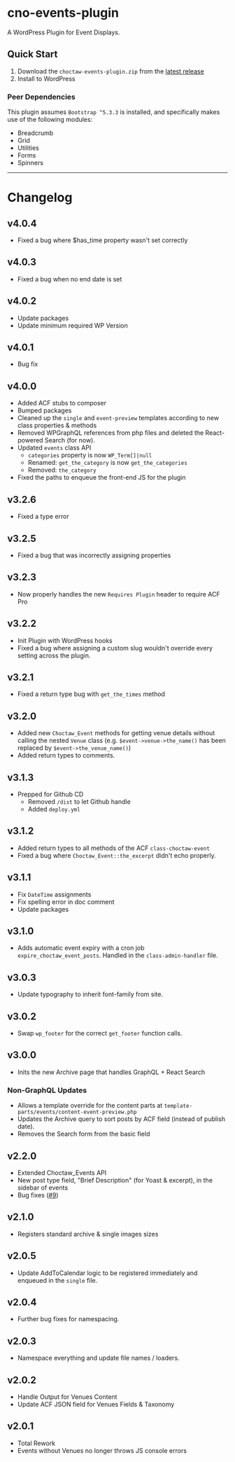 # cno-events-plugin

A WordPress Plugin for Event Displays.

## Quick Start

1. Download the `choctaw-events-plugin.zip` from the [latest release](https://github.com/choctaw-nation/cno-plugin-events/releases)
2. Install to WordPress

### Peer Dependencies

This plugin assumes `Bootstrap ^5.3.3` is installed, and specifically makes use of the following modules:

-   Breadcrumb
-   Grid
-   Utilities
-   Forms
-   Spinners

---

# Changelog

## v4.0.4

- Fixed a bug where $has_time property wasn't set correctly

## v4.0.3

- Fixed a bug when no end date is set

## v4.0.2

-   Update packages
-   Update minimum required WP Version

## v4.0.1

-   Bug fix

## v4.0.0

-   Added ACF stubs to composer
-   Bumped packages
-   Cleaned up the `single` and `event-preview` templates according to new class properties & methods
-   Removed WPGraphQL references from php files and deleted the React-powered Search (for now).
-   Updated `events` class API
    -   `categories` property is now `WP_Term[]|null`
    -   Renamed: `get_the_category` is now `get_the_categories`
    -   Removed: `the_category`
-   Fixed the paths to enqueue the front-end JS for the plugin

## v3.2.6

-   Fixed a type error

## v3.2.5

-   Fixed a bug that was incorrectly assigning properties

## v3.2.3

-   Now properly handles the new `Requires Plugin` header to require ACF Pro

## v3.2.2

-   Init Plugin with WordPress hooks
-   Fixed a bug where assigning a custom slug wouldn't override every setting across the plugin.

## v3.2.1

-   Fixed a return type bug with `get_the_times` method

## v3.2.0

-   Added new `Choctaw_Event` methods for getting venue details without calling the nested `Venue` class (e.g. `$event->venue->the_name()` has been replaced by `$event->the_venue_name()`)
-   Added return types to comments.

## v3.1.3

-   Prepped for Github CD
    -   Removed `/dist` to let Github handle
    -   Added `deploy.yml`

## v3.1.2

-   Added return types to all methods of the ACF `class-choctaw-event`
-   Fixed a bug where `Choctaw_Event::the_excerpt` didn't echo properly.

## v3.1.1

-   Fix `DateTime` assignments
-   Fix spelling error in doc comment
-   Update packages

## v3.1.0

-   Adds automatic event expiry with a cron job `expire_choctaw_event_posts`. Handled in the `class-admin-handler` file.

## v3.0.3

-   Update typography to inherit font-family from site.

## v3.0.2

-   Swap `wp_footer` for the correct `get_footer` function calls.

## v3.0.0

-   Inits the new Archive page that handles GraphQL + React Search

### Non-GraphQL Updates

-   Allows a template override for the content parts at `template-parts/events/content-event-preview.php`
-   Updates the Archive query to sort posts by ACF field (instead of publish date).
-   Removes the Search form from the basic field

## v2.2.0

-   Extended Choctaw_Events API
-   New post type field, "Brief Description" (for Yoast & excerpt), in the sidebar of events
-   Bug fixes ([#9](https://github.com/choctaw-nation/cno-plugin-events/issues/9))

## v2.1.0

-   Registers standard archive & single images sizes

## v2.0.5

-   Update AddToCalendar logic to be registered immediately and enqueued in the `single` file.

## v2.0.4

-   Further bug fixes for namespacing.

## v2.0.3

-   Namespace everything and update file names / loaders.

## v2.0.2

-   Handle Output for Venues Content
-   Update ACF JSON field for Venues Fields & Taxonomy

## v2.0.1

-   Total Rework
-   Events without Venues no longer throws JS console errors
